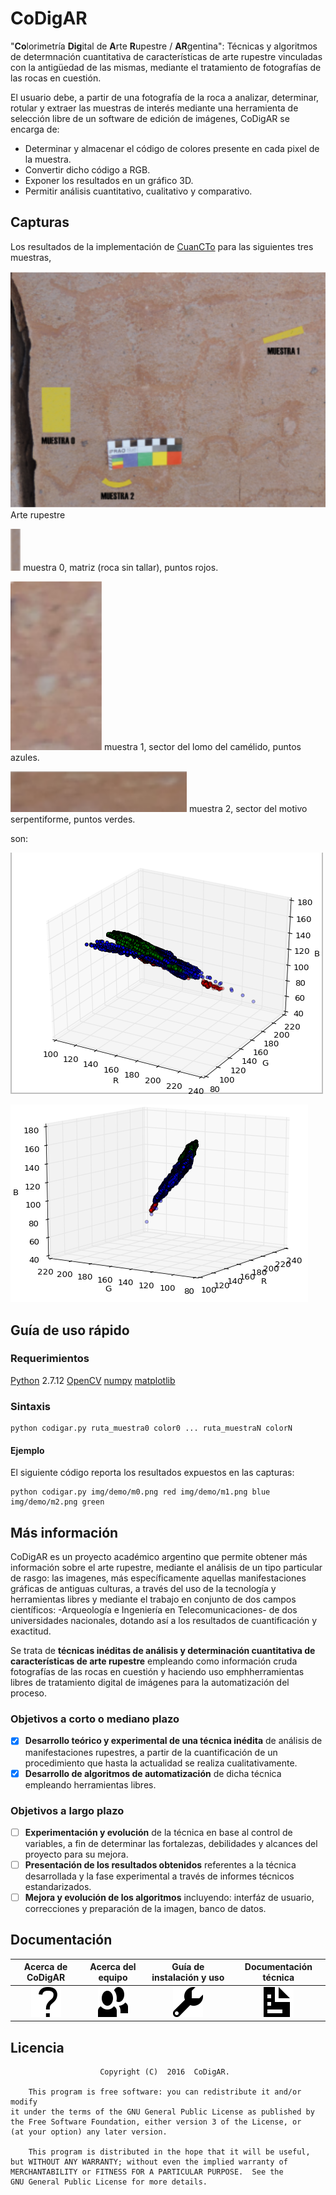 # CoDigAR

"**Co**lorimetría **Dig**ital de **A**rte **R**upestre / **AR**gentina": Técnicas y algoritmos de determnación cuantitativa de características de arte rupestre vinculadas con la antigüedad de las mismas, mediante el tratamiento de fotografías de las rocas en cuestión.

El usuario debe, a partir de una fotografía de la roca a analizar, determinar, rotular y extraer las muestras de interés mediante una herramienta de selección libre de un software de edición de imágenes, CoDigAR se encarga de:

- Determinar y almacenar el código de colores presente en cada pixel de la muestra.
- Convertir dicho código a RGB.
- Exponer los resultados en un gráfico 3D.
- Permitir análisis cuantitativo, cualitativo y comparativo.

## Capturas

Los resultados de la implementación de [CuanCTo](https://github.com/brivadeneira/CoDigAR/wiki/4.1-CuanCTo) para las siguientes tres muestras,

![](https://github.com/brivadeneira/CoDigAR/blob/master/img/demo/ar.png?raw=true) Arte rupestre

![](https://github.com/brivadeneira/CoDigAR/blob/master/img/demo/m0.png?raw=true) muestra 0, matriz (roca sin tallar), puntos rojos.

![](https://github.com/brivadeneira/CoDigAR/blob/master/img/demo/m1.png?raw=true) muestra 1, sector del lomo del camélido, puntos azules.

![](https://github.com/brivadeneira/CoDigAR/blob/master/img/demo/m2.png?raw=true) muestra 2, sector del motivo serpentiforme, puntos verdes.

son:

![](https://github.com/brivadeneira/CoDigAR/blob/master/img/demo/ploteo1.png?raw=true) 


![](https://github.com/brivadeneira/CoDigAR/blob/master/img/demo/ploteo2.png?raw=true) 

## Guía de uso rápido

### Requerimientos

[Python](https://www.python.org/downloads/) 2.7.12
[OpenCV](http://opencv.org/downloads.html)
[numpy](http://www.numpy.org/)
[matplotlib](http://matplotlib.org/1.4.3/mpl_toolkits/index.html)

### Sintaxis

```
python codigar.py ruta_muestra0 color0 ... ruta_muestraN colorN
```
#### Ejemplo
El siguiente código reporta los resultados expuestos en las capturas:
```
python codigar.py img/demo/m0.png red img/demo/m1.png blue img/demo/m2.png green
```


## Más información

CoDigAR es un proyecto académico argentino que permite obtener más información sobre el arte rupestre, mediante el análisis de un tipo particular de rasgo: las imagenes, más específicamente aquellas manifestaciones gráficas de antiguas culturas, a través del uso de la tecnología y herramientas libres y mediante el trabajo en conjunto de dos campos científicos: -Arqueología e Ingeniería en
Telecomunicaciones- de dos universidades nacionales, dotando así a los resultados de cuantificación y exactitud.

Se trata de **técnicas inéditas de análisis y determinación cuantitativa de características de arte rupestre** empleando como información cruda fotografías de las rocas en cuestión y haciendo uso emphherramientas libres de tratamiento digital de imágenes para la automatización del proceso.

### Objetivos a corto o mediano plazo

- [x] **Desarrollo teórico y experimental de una técnica inédita** de análisis de manifestaciones rupestres, a partir de la cuantificación de un procedimiento que hasta la actualidad se realiza cualitativamente.
- [x] **Desarrollo de algoritmos de automatización**  de dicha técnica empleando herramientas libres.

### Objetivos a largo plazo
- [ ] **Experimentación y evolución** de la técnica en base al control de variables, a fin de determinar las fortalezas, debilidades y alcances del proyecto para su mejora.
- [ ] **Presentación de los resultados obtenidos** referentes a la técnica desarrollada y la fase experimental a través de informes técnicos estandarizados.
- [ ] **Mejora y evolución de los algoritmos** incluyendo: interfáz de usuario, correcciones y preparación de la imagen, banco de datos.

## Documentación

| Acerca de CoDigAR | Acerca del equipo  | Guía de instalación y uso | Documentación técnica |
|:--------:|:--------:|:--------:|:--------:|
|    [![](https://github.com/brivadeneira/CoDigAR/blob/master/img/iconos/question-mark-6x.png?raw=true)](https://github.com/brivadeneira/CoDigAR/wiki/Acerca-de-CoDigAR)     |    [![](https://github.com/brivadeneira/CoDigAR/blob/master/img/iconos/people-6x.png?raw=true)](https://github.com/brivadeneira/CoDigAR/wiki/Acerca-del-equipo)    |    [![](https://github.com/brivadeneira/CoDigAR/blob/master/img/iconos/wrench-6x.png?raw=true)](https://github.com/brivadeneira/CoDigAR/wiki/Gu%C3%ADa-de-instalaci%C3%B3n-y-uso)    |    [![](https://github.com/brivadeneira/CoDigAR/blob/master/img/iconos/document-6x.png?raw=true)](https://github.com/brivadeneira/CoDigAR/wiki/Documentaci%C3%B3n-t%C3%A9cnica)    |

## Licencia

        				Copyright (C)  2016  CoDigAR.
                        
    	This program is free software: you can redistribute it and/or modify
    it under the terms of the GNU General Public License as published by
    the Free Software Foundation, either version 3 of the License, or
    (at your option) any later version.

    	This program is distributed in the hope that it will be useful,
    but WITHOUT ANY WARRANTY; without even the implied warranty of
    MERCHANTABILITY or FITNESS FOR A PARTICULAR PURPOSE.  See the
    GNU General Public License for more details.

